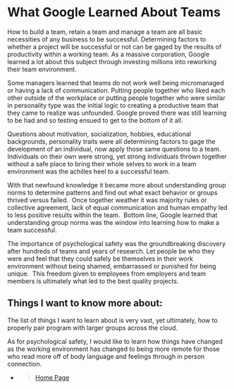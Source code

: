 # What Google Learned About Teams

How to build a team, retain a team and manage a team are all basic necessities of any business to be successful. Determining factors to whether a project will be successful or not can be gaged by the results of productivity within a working team. As a massive corporation, Google learned a lot about this subject through investing millions into reworking their team environment.

Some managers learned that teams do not work well being micromanaged or having a lack of communication. Putting people together who liked each other outside of the workplace or putting people together who were similar in personality type was the initial logic to creating a productive team that they came to realize was unfounded. Google proved there was still learning to be had and so testing ensued to get to the bottom of it all.

Questions about motivation, socialization, hobbies, educational backgrounds, personality traits were all determining factors to gage the development of an individual, now apply those same questions to a team.  Individuals on their own were strong, yet strong individuals thrown together without a safe place to bring their whole selves to work in a team environment was the achilles heel to a successful team.

With that newfound knowledge it became more about understanding group norms to determine patterns and find out what exact behavior or groups thrived versus failed.  Once together weather it was majority rules or collective agreement, lack of equal communication and human empathy led to less positive results within the team.  Bottom line, Google learned that understanding group norms was the window into learning how to make a team successful.

The importance of psychological safety was the groundbreaking discovery after hundreds of teams and years of research. Let people be who they were and feel that they could safely be themselves in their work environment without being shamed, embarrassed or punished for being unique.  This freedom given to employees from employers and team members is ultimately what led to the best quality projects.

## Things I want to know more about:

The list of things I want to learn about is very vast, yet ultimately, how to properly pair program with larger groups across the cloud.

As for psychological safety, I would like to learn how things have changed as the working environment has changed to being more remote for those who read more off of body language and feelings through in person connection.

- > [Home Page](README.md)
